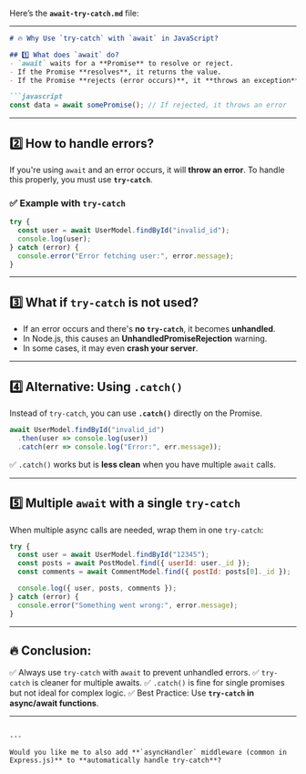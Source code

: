 Here’s the **`await-try-catch.md`** file:

---
<!-- asya await ek saat try catch jaruri hota hae kyu ki await me respoce ata hae error nahi and to error ka kam caht karta hae  -->
````markdown
# 🔥 Why Use `try-catch` with `await` in JavaScript?

## 1️⃣ What does `await` do?
- `await` waits for a **Promise** to resolve or reject.
- If the Promise **resolves**, it returns the value.
- If the Promise **rejects (error occurs)**, it **throws an exception**.

```javascript
const data = await somePromise(); // If rejected, it throws an error
````

---

## 2️⃣ How to handle errors?

If you're using `await` and an error occurs, it will **throw an error**.
To handle this properly, you must use **`try-catch`**.

### ✅ Example with `try-catch`

```javascript
try {
  const user = await UserModel.findById("invalid_id");
  console.log(user);
} catch (error) {
  console.error("Error fetching user:", error.message);
}
```

---

## 3️⃣ What if `try-catch` is not used?

* If an error occurs and there's **no `try-catch`**, it becomes **unhandled**.
* In Node.js, this causes an **UnhandledPromiseRejection** warning.
* In some cases, it may even **crash your server**.

---

## 4️⃣ Alternative: Using `.catch()`

Instead of `try-catch`, you can use **`.catch()`** directly on the Promise.

```javascript
await UserModel.findById("invalid_id")
  .then(user => console.log(user))
  .catch(err => console.log("Error:", err.message));
```

✅ `.catch()` works but is **less clean** when you have multiple `await` calls.

---

## 5️⃣ Multiple `await` with a single `try-catch`

When multiple async calls are needed, wrap them in one `try-catch`:

```javascript
try {
  const user = await UserModel.findById("12345");
  const posts = await PostModel.find({ userId: user._id });
  const comments = await CommentModel.find({ postId: posts[0]._id });

  console.log({ user, posts, comments });
} catch (error) {
  console.error("Something went wrong:", error.message);
}
```

---

## 🔥 Conclusion:

✅ Always use `try-catch` with `await` to prevent unhandled errors.
✅ `try-catch` is cleaner for multiple awaits.
✅ `.catch()` is fine for single promises but not ideal for complex logic.
✅ Best Practice: Use **`try-catch` in async/await functions**.

---

```

---

Would you like me to also add **`asyncHandler` middleware (common in Express.js)** to **automatically handle try-catch**?
```
